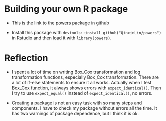 # Building your own R package

* This is the link to the [powers](https://github.com/QinxinLin/powers) package in github

* Install this package with `devtools::install_github("QinxinLin/powers")` in Rstudio and then load it with `library(powers)`.


# Reflection

* I spent a lot of time on writing Box_Cox transformation and log transformation functions, especially Box_Cox transformation. There are a lot of if-else statements to ensure it all works. Actually when I test Box_Cox function, it always shows errors with `expect_identical()`. Then I try to use `expect_equal()` instead of `expect_identical()`, no errors.

* Creating a package is not an easy task with so many steps and components. I have to check my package without errors all the time. It has two warnings of package dependence, but I think it is ok.  







